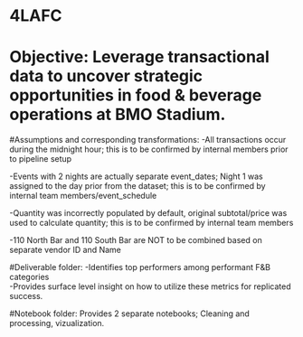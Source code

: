 # 4LAFC

# Objective: Leverage transactional data to uncover strategic opportunities in food & beverage operations at BMO Stadium.


#Assumptions and corresponding transformations:
-All transactions occur during the midnight hour; this is to be confirmed by internal members prior to pipeline setup 

-Events with 2 nights are actually separate event_dates; Night 1 was assigned to the day prior from the dataset; this is to be confirmed by internal team members/event_schedule

-Quantity was incorrectly populated by default, original subtotal/price was used to calculate quantity; this is to be confirmed by internal team members

-110 North Bar and 110 South Bar are NOT to be combined based on separate vendor ID and Name

#Deliverable folder:
-Identifies top performers among performant F&B categories  
-Provides surface level insight on how to utilize these metrics for replicated success.

#Notebook folder: 
Provides 2 separate notebooks; Cleaning and processing, vizualization.  

